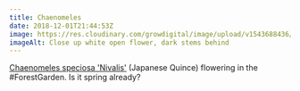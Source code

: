 ```yaml
---
title: Chaenomeles
date: 2018-12-01T21:44:53Z
image: https://res.cloudinary.com/growdigital/image/upload/v1543688436/Chaenomeles-speciosa-Nivalis-flower-F5EA6F08.jpg
imageAlt: Close up white open flower, dark stems behind
---
```


[Chaenomeles speciosa 'Nivalis'](https://www.rhs.org.uk/Plants/99751/Chaenomeles-speciosa-Nivalis/Details) (Japanese Quince) flowering in the #ForestGarden. Is it spring already?
